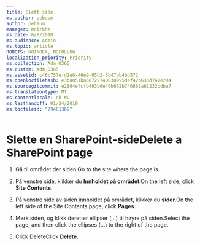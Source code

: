 ```yaml
---
title: Slett side
ms.author: pebaum
author: pebaum
manager: mnirkhe
ms.date: 6/8/2018
ms.audience: Admin
ms.topic: article
ROBOTS: NOINDEX, NOFOLLOW
localization_priority: Priority
ms.collection: Adm_O365
ms.custom: Adm_O365
ms.assetid: c46c757e-d2e6-46e9-95b2-5b47bb4bd572
ms.openlocfilehash: e3ba051ba68722740838995def42b633d7a2e294
ms.sourcegitcommit: e2864efcfb493b6e46b662b746661a61232bdba7
ms.translationtype: MT
ms.contentlocale: nb-NO
ms.lasthandoff: 01/24/2019
ms.locfileid: "29481369"
---
```

# <a name="delete-a-sharepoint-page"></a><span data-ttu-id="17cab-102">Slette en SharePoint-side</span><span class="sxs-lookup"><span data-stu-id="17cab-102">Delete a SharePoint page</span></span>

1. <span data-ttu-id="17cab-103">Gå til området der siden.</span><span class="sxs-lookup"><span data-stu-id="17cab-103">Go to the site where the page is.</span></span>
    
2. <span data-ttu-id="17cab-104">På venstre side, klikker du **Innholdet på området**.</span><span class="sxs-lookup"><span data-stu-id="17cab-104">On the left side, click **Site Contents**.</span></span>
    
3. <span data-ttu-id="17cab-105">På venstre side av siden innholdet på området, klikker du **sider**.</span><span class="sxs-lookup"><span data-stu-id="17cab-105">On the left side of the Site Contents page, click **Pages**.</span></span>
    
4. <span data-ttu-id="17cab-106">Merk siden, og klikk deretter ellipser (...) til høyre på siden.</span><span class="sxs-lookup"><span data-stu-id="17cab-106">Select the page, and then click the ellipses (...) to the right of the page.</span></span>
    
5. <span data-ttu-id="17cab-107">Click Delete</span><span class="sxs-lookup"><span data-stu-id="17cab-107">Click **Delete**.</span></span>
    

